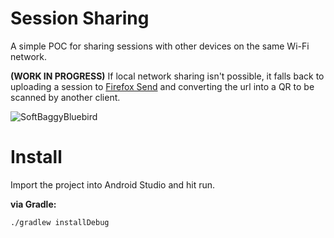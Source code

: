 # Session Sharing
A simple POC for sharing sessions with other devices on the same Wi-Fi network.

**(WORK IN PROGRESS)** If local network sharing isn't possible, it falls back to uploading a session to [Firefox Send][0] and converting the url into a QR to be scanned by another client.

![SoftBaggyBluebird](images/SoftBaggyBluebird.gif)

# Install

Import the project into Android Studio and hit run.

**via Gradle:**

```
./gradlew installDebug
```



[0]: https://send.firefox.com	"Firefox Send Beta"

